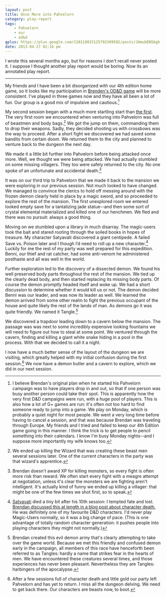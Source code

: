 ```yaml
---
layout: post
title: Once More into Pahvelorn
category: play-report
tags:
    - Pahvelorn
    - osr
    - od&d
gplus: https://plus.google.com/110118815125792309582/posts/JAmubEN5bgh
date: 2013-04-27 02:16 pm
---
```


I wrote this several months ago, but for reasons I don't recall never posted it. I suppose I thought another play report would be boring. Now its an annotated play report.

---

My friends and I have been a bit disorganized with our 4th edition home game, so it looks like my participation in [Brenden's OD&D game][1] will be more consistent. I've played in three games now and they have all been a lot of fun. Our group is a good mix of impulsive and cautious.[^1]

My second session began with a much more startling start than [the first][2]. The very first room we encountered when venturing into Pahvelorn was full of beastmen and body bags.[^2] We got the jump on them, commanding them to drop their weapons. Sadly, they decided shooting us with crossbows was the way to proceed. After a short fight we discovered we had saved some bandits from certain doom. We returned them to the city and planned to venture back to the dungeon the next day.

We made it a little bit further into Pahvelorn before being attacked once more. Well, we thought we were being attacked. We had actually stumbled on some missing villagers. They too were safely returned to the city. No one spoke of an unfortunate and accidental death.[^3]

It was on our third trip to Pahvelorn that we made it back to the mansion we were exploring in our previous session. Not much looked to have changed. We managed to convince the clerics to hold off messing around with the frozen demon clearly held in place by a magic sword, and so proceeded to explore the rest of the mansion. The first unexplored room we entered looked empty save for a tantalizing jade statue--and then some sort of crystal elemental materialized and killed one of our henchmen. We fled and there was no pursuit: always a good thing.

Moving on we stumbled upon a library in much disarray. The magic-users took the bait and stared rooting through the soiled books in hopes of treasure. My character Satyavati discovered a giant centipede. A failed Save vs. Poison later and I though I’d need to roll up a new character.[^4] Luckily for me the rest of my party was well prepared for this expedition. Benni, our thief and rat catcher, had some anti-venom he administered posthaste and all was well in the world.

Further exploration led to the discovery of a dissected demon. We found his well preserved body parts throughout the rest of the mansion. We tied up the clearly dead body, and then started replacing its missing body parts. Of course the demon promptly headed itself and woke up. We had a short discussion to determine whether it would kill us or not. The demon decided Benni was our leader, and was now its leader as well. We learned the demon arrived from some other realm to fight the previous occupant of the house and quite likely the rest of the lands of man. As demons go it was quite friendly. We named it Tangle.[^5] 

We discovered a trapdoor leading down to a cavern below the mansion. The passage was was next to some incredibly expensive looking fountains we will need to figure out how to steal at some point. We ventured through the cavern, finding and killing a giant white snake hiding in a pool in the process. With that we decided to call it a night.

I now have a much better sense of the layout of the dungeon we are visiting, which greatly helped with my initial confusion during the first session.[^6] We now have a demon butler and a cavern to explore, which we did in our next session.


[^1]: I believe Brendan's original plan when he started his Pahvelorn campaign was to have players drop in and out, so that if one person was busy another person could take their spot. This is apparently how the very first D&D campaigns were run, with a huge pool of players. This is also how a lot of G+ games are run: it's often not too hard to find someone ready to jump into a game. We play on Monday, which is probably a quiet night for most people. We went a very long time before having to cancel a session, and that was because Brendan was traveling through Europe. My friends and I tried and failed to keep our 4th Edition game going in this manner. I think the trick is to get people to pencil something into their calendars. I know I'm busy Monday nights--and I suppose more importantly my wife knows too.

[^2]: We ended up killing the Wizard that was creating these beast men several sessions later. One of the current characters in the party was that wizard's apprentice.

[^3]: Brendan doesn't award XP for killing monsters, so every fight is often more risk than reward. We often start every fight with a meagre attempt at negotiation, unless it's clear the monsters we are fighting aren't intelligent. It's actually kind of funny we ended up killing a villager: that might be one of the few times we shot first, so to speak.

[^4]: [Satyavati][3] died a tiny bit after his 10th session: I tempted fate and lost. [Brendan discussed this at length in a blog post about character death.][4] He was definitely one of my favourite D&D characters. I'd never play Magic-Users normally, so it was a big change of pace. (This is one advantage of totally random character generation: it pushes people into playing characters they might not normally.)

[^5]: Brendan created this evil demon army that's clearly attempting to take over the game world. Because we met this friendly and confused demon early in the campaign, all members of this race have henceforth been referred to as Tangles: hardly a name that strikes fear in the hearts of men. We have encountered these creatures several times, and those experiences has never been pleasant. Nevertheless they are Tangles: harbingers of the apocalypse.

[^6]: After a few sessions full of character death and little gold our party left Pahvelorn and has yet to return. I miss all the dungeon delving. We need to get back there. Our characters are beasts now, to boot.


[1]: http://necropraxis.com/pahvelorn/
[2]: http://save.vs.totalpartykill.ca/play-report/pahvelorn-1/
[3]: http://save.vs.totalpartykill.ca/characters/satyavati/
[4]: http://untimately.blogspot.ca/2013/01/necrology-satyavati.html